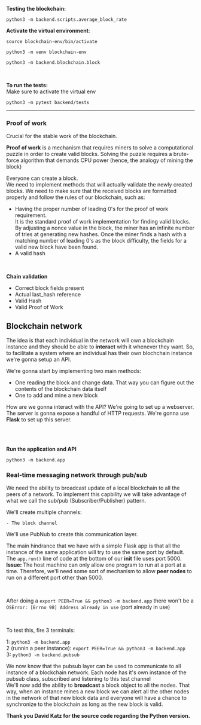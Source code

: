 
<b> Testing the blockchain: </b><br>

```
python3 -m backend.scripts.average_block_rate
```


**Activate the virtual environment**:
```
source blockchain-env/bin/activate
```


```
python3 -m venv blockchain-env
```

```
python3 -m backend.blockchain.block
```
</br>


**To run the tests:**</br>
Make sure to activate the virtual env </br>
```
python3 -m pytest backend/tests
```

<hr>

### Proof of work
Crucial for the stable work of the blockchain. </br>

<b>Proof of work</b> is a mechanism that requires miners to solve a computational puzzle in order to create valid
blocks. Solving the puzzle requires a brute-force algorithm that demands CPU power (hence, the analogy of mining the block)


Everyone can create a block.</br>
We need to implement methods that will actually validate the newly created blocks. We need to make sure that the received blocks are
formatted properly and follow the rules of our blockchain, such as:

<ul>
    <li> Having the proper number of leading 0's for the proof of work requirement.
    </br> It is the standard proof of work implementation for finding valid blocks. By adjusting a nonce value in the block, the miner has an infinite number of tries at generating new hashes.
    Once the miner finds a hash with a matching number of leading 0's as the block difficulty, the fields for a valid new block have been found. </li>
    <li> A valid hash </li>
</ul>


</br>



**Chain validation**</br>

<ul>
    <li> Correct block fields present
    <li> Actual last_hash reference
    <li> Valid Hash
    <li> Valid Proof of Work
</ul>

## Blockchain network

The idea is that each individual in the network will own a blockchain instance and they should be able to <b>interact</b> with it whenever they want.
So, to facilitate a system where an individual has their own blochchain instance we're gonna setup an API.

We're gonna start by implementing two main methods:

<ul>
<li> One reading the block and change data. That way you can figure out the contents of the blockchain data itself
<li> One to add and mine a new block
</ul>

How are we gonna interact with the API? We're going to set up a webserver.
The server is gonna expose a handful of HTTP requests.
We're gonna use <b>Flask</b> to set up this server.

</br>
</br>

**Run the application and API**

```
python3 -m backend.app
```


### Real-time messaging network through pub/sub

We need the ability to broadcast update of a local blockchain to all the peers of a network.
To implement this capbility we will take advantage of what we call the sub/pub (Subscriber/Publisher) pattern.


We'll create multiple channels:

    - The block channel 


We'll use PubNub to create this communication layer.


The main hindrance that we have with a simple Flask app is that all the instance of the same application will try to use the same port by default.
The ```app.run()``` line of code at the bottom of our __init__ file uses port 5000. <br>
<b>Issue: </b> The host machine can only allow one program to run at a port at a time.
Therefore, we'll need some sort of mechanism to allow <b>peer nodes</b> to run on a different port other than 5000.

<br>

After doing a ```export PEER=True && python3 -m backend.app``` there won't be a ```OSError: [Errno 98] Address already in use``` (port already in use)

<br>

To test this, fire 3 terminals:

1:                         ```python3 -m backend.app```<br>
2 (runnin a peer instance):         ```export PEER=True && python3 -m backend.app``` <br>
3:          ```python3 -m backend.pubsub```

We now know that the pubsub layer can be used to communicate to all instance of a blockchain network.
Each node has it's own instance of the pubsub class, subscribed and listening to this test channel
</br>
We'll now add the ability to <b>broadcast</b> a block object to all the nodes. That way, when an instance mines a new block we can alert all the other nodes in the network of that new block data and everyone will have a chance to synchronize to the blockchain as long as the new block is valid.
 















<b>Thank you David Katz for the source code regarding the Python version.</b>

